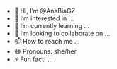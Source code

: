 - 👋 Hi, I’m @AnaBiaGZ
- 👀 I’m interested in ...
- 🌱 I’m currently learning ...
- 💞️ I’m looking to collaborate on ...
- 📫 How to reach me ...
- 😄 Pronouns: she/her
- ⚡ Fun fact: ...

<!---
AnaBiaGZ/AnaBiaGZ is a ✨ special ✨ repository because its `README.md` (this file) appears on your GitHub profile.
You can click the Preview link to take a look at your changes.
--->
